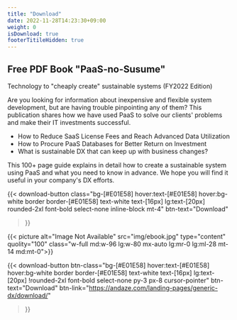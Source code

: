 ```yaml
---
title: "Download"
date: 2022-11-28T14:23:30+09:00
weight: 0
isDownload: true
footerTitileHidden: true
---
```


<div class="flex flex-col md:flex-row md:gap-8 lg:gap-0 max-w-screen-2xl mx-auto">
  
  <div class="md:w-2/3 lg:w-[560px]">
  <h2 class="text-3xl md:text-2xl lg:text-4xl font-bold mb-4">Free PDF Book "PaaS-no-Susume"</h2>
  <p class="lg:text-lg font-bold">Technology to "cheaply create" sustainable systems (FY2022 Edition)</p>

  <P class="mt-12">Are you looking for information about inexpensive and flexible system development, but are having trouble pinpointing any of them? This publication shares how we have used PaaS to solve our clients' problems and make their IT investments successful.</p>

  <ul class="my-8 list-disc ml-6">
    <li class="mb-2">How to Reduce SaaS License Fees and Reach Advanced Data Utilization</li>
    <li class="mb-2">How to Procure PaaS Databases for Better Return on Investment</li>
    <li>What is sustainable DX that can keep up with business changes?</li>
  </ul>

  <p>This 100+ page guide explains in detail how to create a sustainable system using PaaS and what you need to know in advance. We hope you will find it useful in your company's DX efforts.</p>

  {{< download-button
    class="bg-[#E01E58] hover:text-[#E01E58] hover:bg-white border border-[#E01E58] text-white text-[16px] lg:text-[20px] rounded-2xl font-bold select-none inline-block mt-4" btn-text="Download"
  >}}

  </div>

  {{< picture alt="Image Not Available" src="img/ebook.jpg" type="content" quolity="100" class="w-full md:w-96 lg:w-80 mx-auto lg:mr-0 lg:ml-28 mt-14 md:mt-0">}}
</div>

{{< download-button
    btn-class="bg-[#E01E58] hover:text-[#E01E58] hover:bg-white border border-[#E01E58] text-white text-[16px] lg:text-[20px] !rounded-2xl font-bold select-none py-3 px-8 cursor-pointer" btn-text="Download" btn-link="https://andaze.com/landing-pages/generic-dx/download/"
>}}

</div>

